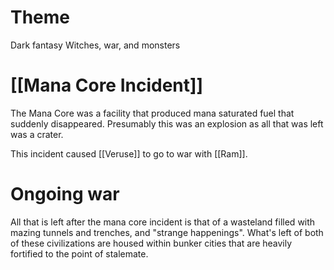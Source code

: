# Theme
Dark fantasy
Witches, war, and monsters

# [[Mana Core Incident]]
The Mana Core was a facility that produced mana saturated fuel that suddenly disappeared. Presumably this was an explosion as all that was left was a crater.

This incident caused [[Veruse]] to go to war with [[Ram]].

# Ongoing war
All that is left after the mana core incident is that of a wasteland filled with mazing tunnels and trenches, and "strange happenings". What's left of both of these civilizations are housed within bunker cities that are heavily fortified to the point of stalemate.